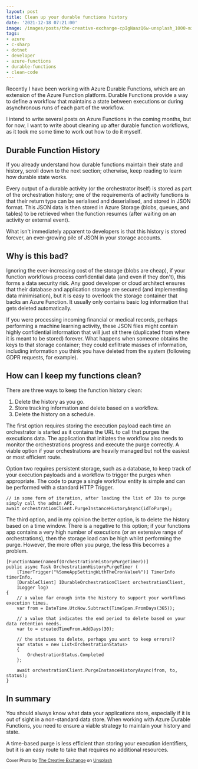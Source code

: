 ```yaml
---
layout: post
title: Clean up your durable functions history
date: '2021-12-18 07:21:00'
image: /images/posts/the-creative-exchange-cpIgNaazQ6w-unsplash_1000-min.jpg
tags:
- azure
- c-sharp
- dotnet
- developer
- azure-functions
- durable-functions
- clean-code
---
```


Recently I have been working with Azure Durable Functions, which are an extension of the Azure Function platform. Durable Functions provide a way to define a workflow that maintains a state between executions or during asynchronous runs of each part of the workflow.

I intend to write several posts on Azure Functions in the coming months, but for now, I want to write about cleaning up after durable function workflows, as it took me some time to work out how to do it myself.

## Durable Function History
If you already understand how durable functions maintain their state and history, scroll down to the next section; otherwise, keep reading to learn how durable state works.

Every output of a durable activity (or the orchestrator itself) is stored as part of the orchestration history; one of the requirements of activity functions is that their return type can be serialised and deserialised, and stored in JSON format. This JSON data is then stored in Azure Storage (blobs, queues, and tables) to be retrieved when the function resumes (after waiting on an activity or external event).

What isn't immediately apparent to developers is that this history is stored forever, an ever-growing pile of JSON in your storage accounts.
<!--more-->
## Why is this bad?
Ignoring the ever-increasing cost of the storage (blobs are cheap), if your function workflows process confidential data (and even if they don't), this forms a data security risk. Any good developer or cloud architect ensures that their database and application storage are secured (and implementing data minimisation), but it is easy to overlook the storage container that backs an Azure Function. It usually only contains basic log information that gets deleted automatically. 

If you were processing incoming financial or medical records, perhaps performing a machine learning activity, these JSON files might contain highly confidential information that will just sit there (duplicated from where it is meant to be stored) forever. What happens when someone obtains the keys to that storage container; they could exfiltrate masses of information, including information you think you have deleted from the system (following GDPR requests, for example).

## How can I keep my functions clean?

There are three ways to keep the function history clean:

1. Delete the history as you go.
2. Store tracking information and delete based on a workflow.
3. Delete the history on a schedule.

The first option requires storing the execution payload each time an orchestrator is started as it contains the URL to call that purges the executions data. The application that initiates the workflow also needs to monitor the orchestrations progress and execute the purge correctly. A viable option if your orchestrations are heavily managed but not the easiest or most efficient route.

Option two requires persistent storage, such as a database, to keep track of your execution payloads and a workflow to trigger the purges when appropriate. The code to purge a single workflow entity is simple and can be performed with a standard HTTP Trigger.

<!--kg-card-begin: markdown-->

    // in some form of iteration, after loading the list of IDs to purge simply call the admin API.
    await orchestrationClient.PurgeInstanceHistoryAsync(idToPurge);

<!--kg-card-end: markdown-->

The third option, and in my opinion the better option, is to delete the history based on a time window. There is a negative to this option; if your functions app contains a very high number of executions (or an extensive range of orchestrations), then the storage load can be high whilst performing the purge. However, the more often you purge, the less this becomes a problem.

<!--kg-card-begin: markdown-->

    [FunctionName(nameof(OrchestrationHistoryPurgeTimer))]
    public async Task OrchestrationHistoryPurgeTimer (
        [TimerTrigger("%SomeAppSettingWithTheCronValue%")] TimerInfo timerInfo,
        [DurableClient] IDurableOrchestrationClient orchestrationClient,
        ILogger log)
    {
        // a value far enough into the history to support your workflows execution times.
        var from = DateTime.UtcNow.Subtract(TimeSpan.FromDays(365));
        
        // a value that indicates the end period to delete based on your data retention needs.
        var to = createdTimeFrom.AddDays(30);

        // the statuses to delete, perhaps you want to keep errors!?
        var status = new List<OrchestrationStatus>
        {
            OrchestrationStatus.Completed
        };

        await orchestrationClient.PurgeInstanceHistoryAsync(from, to, status);
    }

<!--kg-card-end: markdown-->

## In summary
You should always know what data your applications store, especially if it is out of sight in a non-standard data store. When working with Azure Durable Functions, you need to ensure a viable strategy to maintain your history and state.

A time-based purge is less efficient than storing your execution identifiers, but it is an easy route to take that requires no additional resources.


<small>Cover Photo by <a href="https://unsplash.com/@thecreative_exchange?utm_source=melodiouscode&amp;utm_medium=referral&amp;utm_content=creditCopyText">The Creative Exchange</a> on <a href="https://unsplash.com/photos/cpIgNaazQ6w?utm_source=melodiouscode&amp;utm_medium=referral&amp;utm_content=creditCopyText">Unsplash</a></small>